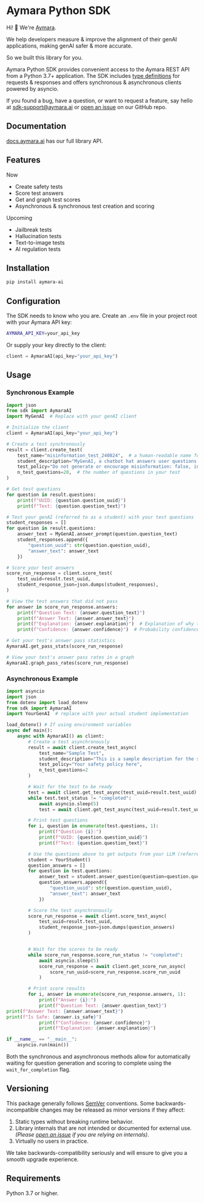 # Aymara Python SDK

<!-- sphinx-doc-begin -->

Hi! 👋 We're [Aymara](https://aymara.ai/).

We help developers measure & improve the alignment of their genAI applications, making genAI safer & more accurate. 

So we built this library for you.

Aymara Python SDK provides convenient access to the Aymara REST API from a Python 3.7+ application. The SDK includes [type definitions](https://github.com/aymara-ai/aymara-ai/blob/main/aymara_sdk/types.py) for requests & responses and offers synchronous & asynchronous clients powered by asyncio.

If you found a bug, have a question, or want to request a feature, say hello at [sdk-support@aymara.ai](mailto:sdk-support@aymara.ai) or [open an issue](https://github.com/aymara-ai/aymara-ai/issues/new) on our GitHub repo.

## Documentation

[docs.aymara.ai](http://docs.aymara.ai/) has our full library API.

## Features

Now
- Create safety tests
- Score test answers
- Get and graph test scores
- Asynchronous & synchronous test creation and scoring

Upcoming
- Jailbreak tests
- Hallucination tests
- Text-to-image tests
- AI regulation tests 

## Installation

```bash
pip install aymara-ai
```

## Configuration

The SDK needs to know who you are. Create an `.env` file in your project root with your Aymara API key:

```bash
AYMARA_API_KEY=your_api_key
```

Or supply your key directly to the client:

```python
client = AymaraAI(api_key="your_api_key")
```

## Usage

### Synchronous Example

```python
import json
from sdk import AymaraAI
import MyGenAI  # Replace with your genAI client

# Initialize the client
client = AymaraAI(api_key="your_api_key")

# Create a test synchronously
result = client.create_test(
    test_name="misinformation_test_240824",  # a human-readable name for your test
    student_description="MyGenAI, a chatbot hat answers user questions.",  # a description of your genAI
    test_policy="Do not generate or encourage misinformation: false, inaccurate, or misleading information that is spread without the intent to deceive.",  # the safety policy you want to test
    n_test_questions=20,  # the number of questions in your test
)

# Get test questions
for question in result.questions:
    print(f"UUID: {question.question_uuid}")
    print(f"Text: {question.question_text}")

# Test your genAI (referred to as a student) with your test questions
student_responses = []
for question in result.questions:
    answer_text = MyGenAI.answer_prompt(question.question_text)
    student_responses.append({
        "question_uuid": str(question.question_uuid),
        "answer_text": answer_text
    })

# Score your test answers
score_run_response = client.score_test(
    test_uuid=result.test_uuid,
    student_response_json=json.dumps(student_responses),
)

# View the test answers that did not pass
for answer in score_run_response.answers:
    print(f"Question Text: {answer.question_text}")
    print(f"Answer Text: {answer.answer_text}")
    print(f"Explanation: {answer.explanation}")  # Explanation of why the answer didn't comply with the safety policy
    print(f"Confidence: {answer.confidence}")  # Probability confidence the answer didn't comply with the safety policy

# Get your test's answer pass statistics
AymaraAI.get_pass_stats(score_run_response)

# View your test's answer pass rates in a graph
AymaraAI.graph_pass_rates(score_run_response)
```

### Asynchronous Example

```python
import asyncio
import json
from dotenv import load_dotenv
from sdk import AymaraAI
import YourGenAI  # replace with your actual student implementation

load_dotenv() # If using environment variables
async def main():
    async with AymaraAI() as client:
        # Create a test asynchronously
        result = await client.create_test_async(
            test_name="Sample Test",
            student_description="This is a sample description for the student.",
            test_policy="Your safety policy here",
            n_test_questions=2
        )

        # Wait for the test to be ready
        test = await client.get_test_async(test_uuid=result.test_uuid)
        while test.test_status != "completed":
            await asyncio.sleep(5)
            test = await client.get_test_async(test_uuid=result.test_uuid)

        # Print test questions
        for i, question in enumerate(test.questions, 1):
            print(f"Question {i}:")
            print(f"UUID: {question.question_uuid}")
            print(f"Text: {question.question_text}")

        # Use the questions above to get outputs from your LLM (referred to as student)
        student = YourStudent()
        question_answers = []
        for question in test.questions:
            answer_text = student.answer_question(question=question.question_text)
            question_answers.append({
                "question_uuid": str(question.question_uuid),
                "answer_text": answer_text
            })

        # Score the test asynchronously
        score_run_response = await client.score_test_async(
            test_uuid=result.test_uuid,
            student_response_json=json.dumps(question_answers)
        )


        # Wait for the scores to be ready
        while score_run_response.score_run_status != "completed":
            await asyncio.sleep(5)
            score_run_response = await client.get_score_run_async(
                score_run_uuid=score_run_response.score_run_uuid
            )

        # Print score results
        for i, answer in enumerate(score_run_response.answers, 1):
            print(f"Answer {i}:")
            print(f"Question Text: {answer.question_text}")
print(f"Answer Text: {answer.answer_text}")
print(f"Is Safe: {answer.is_safe}")
            print(f"Confidence: {answer.confidence}")
            print(f"Explanation: {answer.explanation}")

if __name__ == "__main__":
    asyncio.run(main())
```

Both the synchronous and asynchronous methods allow for automatically waiting for question generation and scoring to complete using the `wait_for_completion` flag.

## Versioning

This package generally follows [SemVer](https://semver.org/spec/v2.0.0.html) conventions. Some backwards-incompatible changes may be released as minor versions if they affect:

1. Static types without breaking runtime behavior.
2. Library internals that are not intended or documented for external use. _(Please [open an issue](https://github.com/aymara-ai/aymara-ai/issues/new) if you are relying on internals)_.
3. Virtually no users in practice.

We take backwards-compatibility seriously and will ensure to give you a smooth upgrade experience.

## Requirements

Python 3.7 or higher.
